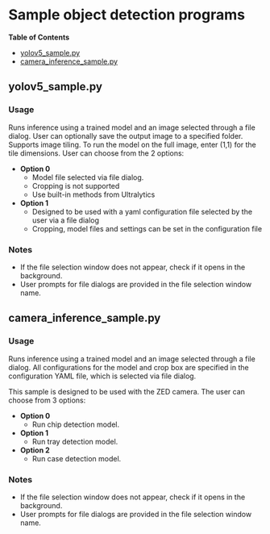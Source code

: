 # Sample object detection programs

<!-- TOC ignore:true -->
**Table of Contents**
<!-- TOC -->

* [yolov5_sample.py](#yolov5_samplepy)
* [camera_inference_sample.py](#camera_inference_samplepy)

<!-- /TOC -->

## yolov5_sample.py
### Usage
Runs inference using a trained model and an image selected through a file dialog.
User can optionally save the output image to a specified folder.
Supports image tiling.
To run the model on the full image, enter (1,1) for the tile dimensions.
User can choose from the 2 options:
* **Option 0**
	* Model file selected via file dialog.
	* Cropping is not supported
	* Use built-in methods from Ultralytics
* **Option 1**
	* Designed to be used with a yaml configuration file selected by the user via a file dialog
	* Cropping, model files and settings can be set in the configuration file

### Notes
* If the file selection window does not appear, check if it opens in the background.
* User prompts for file dialogs are provided in the file selection window name.

## camera_inference_sample.py
### Usage
Runs inference using a trained model and an image selected through a file dialog.
All configurations for the model and crop box are specified in the configuration YAML file, which is selected via file dialog.

This sample is designed to be used with the ZED camera. The user can choose from 3 options:
* **Option 0**
	- Run chip detection model.
* **Option 1**
	- Run tray detection model.
* **Option 2**
	- Run case detection model.

### Notes
* If the file selection window does not appear, check if it opens in the background.
* User prompts for file dialogs are provided in the file selection window name.
